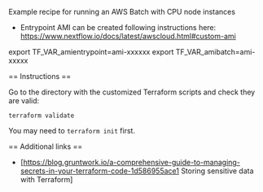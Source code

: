 Example recipe for running an AWS Batch with CPU node instances

* Entrypoint AMI can be created following instructions here: https://www.nextflow.io/docs/latest/awscloud.html#custom-ami

export TF_VAR_amientrypoint=ami-xxxxxx
export TF_VAR_amibatch=ami-xxxxx

== Instructions ==

Go to the directory with the customized Terraform scripts and check they are valid:

```terraform validate```

You may need to ```terraform init``` first.



== Additional links ==
* [https://blog.gruntwork.io/a-comprehensive-guide-to-managing-secrets-in-your-terraform-code-1d586955ace1 Storing sensitive data with Terraform]
